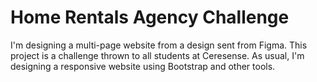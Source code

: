 # Home Rentals Agency Challenge
I'm designing a multi-page website from a design sent from Figma. This project is a challenge thrown to all students at Ceresense. As usual, I'm designing a responsive website using Bootstrap and other tools. 
